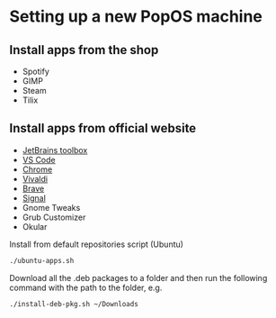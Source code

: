 # Setting up a new PopOS machine

## Install apps from the shop
- Spotify
- GIMP
- Steam
- Tilix

## Install apps from official website

* [JetBrains toolbox](https://www.jetbrains.com/toolbox/app/?fromMenu)
* [VS Code](https://code.visualstudio.com/download)
* [Chrome](https://www.google.com/chrome/)
* [Vivaldi](https://vivaldi.com/download/)
* [Brave](https://brave.com/linux/#linux)
* [Signal](https://signal.org/download/)
* Gnome Tweaks
* Grub Customizer
* Okular

Install from default repositories script (Ubuntu)

```bash
./ubuntu-apps.sh
```

Download all the .deb packages to a folder and then run the following command with the path to the folder, e.g.

```bash
./install-deb-pkg.sh ~/Downloads
```
